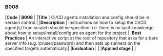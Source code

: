 ### B008

|**Code**           | **B008** |
|**Title**          | CI/CD agents installation and config should be in version control.|
|**Description**    | Instructions on how to setup the CI/CD agent(s) from scratch should be specified. i.e. there is no tacit knowledge about how to setup/install/configure an agent for the project.|
|**Best Practices** | An interactive script at the root of repository that asks for a bare server info (e.g. ip/user/password) and then sets up runners on the specified targets automatically.|
|**Evaluation**     | |
|**Applied stage**  | |
